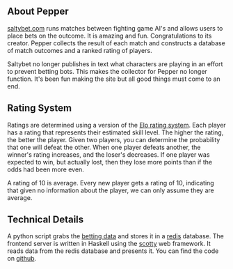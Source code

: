 About Pepper
------------

[saltybet.com](http://saltybet.com/) runs matches between fighting game AI's and allows users to place bets on the outcome.
It is amazing and fun. Congratulations to its creator.
Pepper collects the result of each match and constructs a database of match outcomes and a ranked rating of players.


Saltybet no longer publishes in text what characters are playing in an effort to prevent betting bots.
This makes the collector for Pepper no longer function.
It's been fun making the site but all good things must come to an end.

Rating System
-------------

Ratings are determined using a version of the [Elo rating system](http://en.wikipedia.org/wiki/Elo_rating_system).
Each player has a rating that represents their estimated skill level.
The higher the rating, the better the player.
Given two players, you can determine the probability that one will defeat the other.
When one player defeats another, the winner's rating increases, and the loser's decreases.
If one player was expected to win, but actually lost, then they lose more points than if the odds had been more even.

A rating of 10 is average.
Every new player gets a rating of 10, indicating that given no information about the player, we can only assume they are average.

Technical Details
-----------------

A python script grabs the [betting data](http://saltybet.com/betdata.json) and stores it in a [redis](http://redis.io/) database.
The frontend server is written in Haskell using the [scotty](https://github.com/xich/scotty) web framework.
It reads data from the redis database and presents it.
You can find the code on [github](https://github.com/smadge/pepper).
